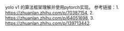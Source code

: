 yolo v1 的算法框架理解并使用pytorch实现。
参考链接：1. https://zhuanlan.zhihu.com/p/70387154,
         2. https://zhuanlan.zhihu.com/p/64051698,
         3. https://zhuanlan.zhihu.com/p/139713442.